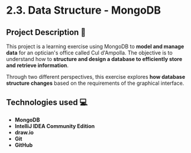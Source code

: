 # 2.3. Data Structure - MongoDB

## Project Description 📄

This project is a learning exercise using MongoDB to **model and manage data** for an optician's office called Cul d'Ampolla. The objective is to understand how to **structure and design a database to efficiently store and retrieve information**. 

Through two different perspectives, this exercise explores **how database structure changes** based on the requirements of the graphical interface.


## Technologies used 💻

- **MongoDB**
- **IntelliJ IDEA Community Edition**
- **draw.io**
- **Git**
- **GitHub**

